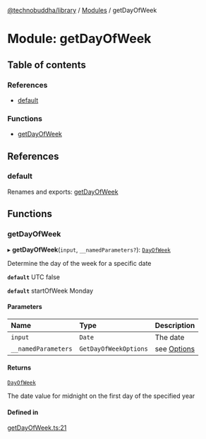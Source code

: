 [@technobuddha/library](../../README.md) / [Modules](../Modules.md) / getDayOfWeek

# Module: getDayOfWeek

## Table of contents

### References

- [default](getDayOfWeek.md#default)

### Functions

- [getDayOfWeek](getDayOfWeek.md#getdayofweek)

## References

### default

Renames and exports: [getDayOfWeek](getDayOfWeek.md#getdayofweek)

## Functions

### getDayOfWeek

▸ **getDayOfWeek**(`input`, `__namedParameters?`): [`DayOfWeek`](constants.md#dayofweek)

Determine the day of the week for a specific date

**`default`** UTC false

**`default`** startOfWeek Monday

#### Parameters

| Name | Type | Description |
| :------ | :------ | :------ |
| `input` | `Date` | The date |
| `__namedParameters` | `GetDayOfWeekOptions` | see [Options](almostEquals.md#options) |

#### Returns

[`DayOfWeek`](constants.md#dayofweek)

The date value for midnight on the first day of the specified year

#### Defined in

[getDayOfWeek.ts:21](../../src/getDayOfWeek.ts#L21)
